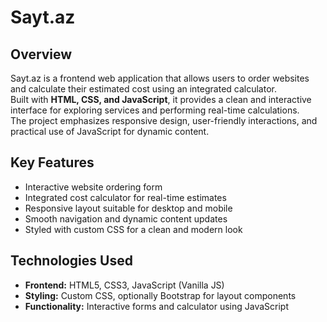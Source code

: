 # Sayt.az  

## Overview
Sayt.az is a frontend web application that allows users to order websites and calculate their estimated cost using an integrated calculator.  
Built with **HTML, CSS, and JavaScript**, it provides a clean and interactive interface for exploring services and performing real-time calculations.  
The project emphasizes responsive design, user-friendly interactions, and practical use of JavaScript for dynamic content.  

## Key Features
- Interactive website ordering form  
- Integrated cost calculator for real-time estimates  
- Responsive layout suitable for desktop and mobile  
- Smooth navigation and dynamic content updates  
- Styled with custom CSS for a clean and modern look  

## Technologies Used
- **Frontend:** HTML5, CSS3, JavaScript (Vanilla JS)  
- **Styling:** Custom CSS, optionally Bootstrap for layout components  
- **Functionality:** Interactive forms and calculator using JavaScript 
